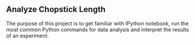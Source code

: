 ## Analyze Chopstick Length
The purpose of this project is to get familiar with IPython notebook, run the most common Python commands for data analysis and interpret the results of an experiment. 
